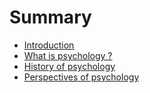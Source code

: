 # Summary

* [Introduction](README.md)
* [What is psychology ?](chapter1.md)
* [History of psychology](this_is_a_book_about_psychology.md)
* [Perspectives of psychology](introduction.md)

